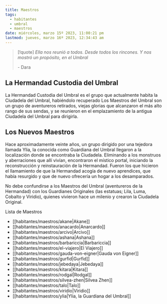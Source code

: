 ```yaml
---
title: Maestros
tags:
  - habitantes
  - umbral
  - maestros
date: miércoles, marzo 15º 2023, 11:00:21 pm
lastmod: jueves, marzo 16º 2023, 12:34:43 am
---
```


>[!quote] 
> _Ella nos reunió a todos. Desde todos los rincones. Y nos mostró un propósito, en el Umbral_
> 
> \-   Dara

## La Hermandad Custodia del Umbral

La Hermandad Custodia del Umbral es el grupo que actualmente habita la Ciudadela del Umbral, habiéndolo recuperado Los Maestros del Umbral son un grupo de aventureros retirados, viejas glorias que alcanzaron el más alto rango de sus sendas, y se reunieron en el emplazamiento de la antigua Ciudadela del Umbral para dirigirla.

## Los Nuevos Maestros

Hace aproximadamente veinte años, un grupo dirigido por una tejedora llamada Ylia, la conocida como Guardiana del Umbral llegaron a la localización donde se encontraba la Ciudadela. Eliminando a los monstruos y aberraciones que allí vivían, encontraron el místico portal, iniciando la reconstrucción y reinstauración de la Hermandad. Fueron los que hicieron el llamamiento de que la Hermandad acogía de nuevo aprendices, que había resurgido y que de nuevo ofrecería un hogar a los desamparados.

No debe confundirse a los Maestros del Umbral (aventureros de la Hermandad) con los Guardianes Originales (las estatuas; Lila, Luma, Cobalto y Viridio), quienes vivieron hace un milenio y crearon la Ciudadela Original.

Lista de Maestros
- [[habitantes/maestros/akane|Akane]]
- [[habitantes/maestros/anacardo|Anarcardo]]
- [[habitantes/maestros/arcivo|Arcivo]]
- [[habitantes/maestros/ashana|Ashana]]
- [[habitantes/maestros/barbariccia|Barbariccia]]
- [[habitantes/maestros/el-viajero|El Viajero]]
- [[habitantes/maestros/gauda-von-eigner|Gauda von Eigner]]
- [[habitantes/maestros/gurfid|Gurfid]]
- [[habitantes/maestros/jebedaya|Jebedaya]]
- [[habitantes/maestros/kitara|Kitara]]
- [[habitantes/maestros/rodgal|Rodgal]]
- [[habitantes/maestros/silvea-zhen|Silvea Zhen]]
- [[habitantes/maestros/talo|Talo]]
- [[habitantes/maestros/viridio|Viridio]]
- [[habitantes/maestros/ylia|Ylia, la Guardiana del Umbral]]